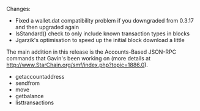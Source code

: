 Changes:
* Fixed a wallet.dat compatibility problem if you downgraded from 0.3.17 and then upgraded again
* IsStandard() check to only include known transaction types in blocks
* Jgarzik's optimisation to speed up the initial block download a little

The main addition in this release is the Accounts-Based JSON-RPC commands that Gavin's been working on (more details at http://www.StarChain.org/smf/index.php?topic=1886.0).  
* getaccountaddress
* sendfrom
* move
* getbalance
* listtransactions
